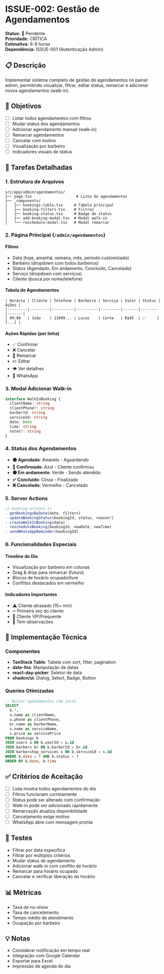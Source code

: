 # ISSUE-002: Gestão de Agendamentos

**Status:** 🔴 Pendente  
**Prioridade:** CRÍTICA  
**Estimativa:** 6-8 horas  
**Dependência:** ISSUE-001 (Autenticação Admin)

## 📋 Descrição
Implementar sistema completo de gestão de agendamentos no painel admin, permitindo visualizar, filtrar, editar status, remarcar e adicionar novos agendamentos (walk-in).

## 🎯 Objetivos
- [ ] Listar todos agendamentos com filtros
- [ ] Mudar status dos agendamentos
- [ ] Adicionar agendamento manual (walk-in)
- [ ] Remarcar agendamentos
- [ ] Cancelar com motivo
- [ ] Visualização por barbeiro
- [ ] Indicadores visuais de status

## 📝 Tarefas Detalhadas

### 1. Estrutura de Arquivos
```
src/app/admin/agendamentos/
├── page.tsx                    # Lista de agendamentos
├── _components/
│   ├── bookings-table.tsx     # Tabela principal
│   ├── booking-filters.tsx    # Filtros
│   ├── booking-status.tsx     # Badge de status
│   ├── add-booking-modal.tsx  # Modal walk-in
│   └── reschedule-modal.tsx   # Modal remarcar
```

### 2. Página Principal (`/admin/agendamentos`)

#### Filtros
- Data (hoje, amanhã, semana, mês, período customizado)
- Barbeiro (dropdown com todos barbeiros)
- Status (Agendado, Em andamento, Concluído, Cancelado)
- Serviço (dropdown com serviços)
- Cliente (busca por nome/telefone)

#### Tabela de Agendamentos
```
| Horário | Cliente | Telefone | Barbeiro | Serviço | Valor | Status | Ações |
|---------|---------|----------|----------|---------|-------|--------|-------|
| 09:00   | João    | 11999... | Lucas    | Corte   | R$45  | ✅     | [...] |
```

#### Ações Rápidas (por linha)
- ✅ Confirmar
- ❌ Cancelar
- 🔄 Remarcar
- ✏️ Editar
- 👁️ Ver detalhes
- 💬 WhatsApp

### 3. Modal Adicionar Walk-in
```typescript
interface WalkInBooking {
  clientName: string
  clientPhone?: string
  barberId: string
  serviceId: string
  date: Date
  time: string
  notes?: string
}
```

### 4. Status dos Agendamentos
- **🟡 Agendado**: Amarelo - Aguardando
- **🔵 Confirmado**: Azul - Cliente confirmou
- **🟢 Em andamento**: Verde - Sendo atendido
- **✅ Concluído**: Cinza - Finalizado
- **❌ Cancelado**: Vermelho - Cancelado

### 5. Server Actions
```typescript
// booking-actions.ts
- getBookingsByDate(date, filters)
- updateBookingStatus(bookingId, status, reason?)
- createWalkInBooking(data)
- rescheduleBooking(bookingId, newDate, newTime)
- sendWhatsAppReminder(bookingId)
```

### 6. Funcionalidades Especiais

#### Timeline do Dia
- Visualização por barbeiro em colunas
- Drag & drop para remarcar (futuro)
- Blocos de horário ocupado/livre
- Conflitos destacados em vermelho

#### Indicadores Importantes
- ⚠️ Cliente atrasado (15+ min)
- 🔥 Primeira vez do cliente
- 💎 Cliente VIP/Frequente
- 📝 Tem observações

## 🔧 Implementação Técnica

### Componentes
- **TanStack Table**: Tabela com sort, filter, pagination
- **date-fns**: Manipulação de datas
- **react-day-picker**: Seletor de data
- **shadcn/ui**: Dialog, Select, Badge, Button

### Queries Otimizadas
```sql
-- Buscar agendamentos com joins
SELECT 
  b.*,
  u.name as clientName,
  u.phone as clientPhone,
  br.name as barberName,
  s.name as serviceName,
  s.price as servicePrice
FROM bookings b
JOIN users u ON b.userId = u.id
JOIN barbers br ON b.barberId = br.id
JOIN barbershop_services s ON b.serviceId = s.id
WHERE b.date = ? AND b.status = ?
ORDER BY b.date, b.time
```

## ✅ Critérios de Aceitação
- [ ] Lista mostra todos agendamentos do dia
- [ ] Filtros funcionam corretamente
- [ ] Status pode ser alterado com confirmação
- [ ] Walk-in pode ser adicionado rapidamente
- [ ] Remarcação atualiza disponibilidade
- [ ] Cancelamento exige motivo
- [ ] WhatsApp abre com mensagem pronta

## 🧪 Testes
- Filtrar por data específica
- Filtrar por múltiplos critérios
- Mudar status de agendamento
- Adicionar walk-in com conflito de horário
- Remarcar para horário ocupado
- Cancelar e verificar liberação do horário

## 📊 Métricas
- Taxa de no-show
- Taxa de cancelamento
- Tempo médio de atendimento
- Ocupação por barbeiro

## 💡 Notas
- Considerar notificação em tempo real
- Integração com Google Calendar
- Exportar para Excel
- Impressão de agenda do dia